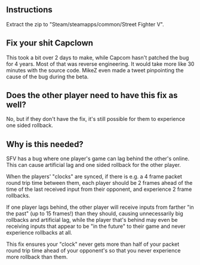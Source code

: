 ## Instructions
Extract the zip to "Steam/steamapps/common/Street Fighter V".

## Fix your shit Capclown
This took a bit over 2 days to make, while Capcom hasn't patched the bug for
4 years. Most of that was reverse engineering. It would take more like 30 minutes
with the source code. MikeZ even made a tweet pinpointing the cause of the bug
during the beta.

## Does the other player need to have this fix as well?
No, but if they don't have the fix, it's still possible for them to experience
one sided rollback.

## Why is this needed?
SFV has a bug where one player's game can lag behind the other's online.
This can cause artificial lag and one sided rollback for the other player.

When the players' "clocks" are synced, if there is e.g. a 4 frame packet round
trip time between them, each player should be 2 frames ahead of the time of the
last received input from their opponent, and experience 2 frame rollbacks.

If one player lags behind, the other player will receive inputs from farther "in
the past" (up to 15 frames!) than they should, causing unnecessarily big
rollbacks and artificial lag, while the player that's behind may even be
receiving inputs that appear to be "in the future" to their game and never
experience rollbacks at all.

This fix ensures your "clock" never gets more than half of your packet round trip
time ahead of your opponent's so that you never experience more rollback than
them.
